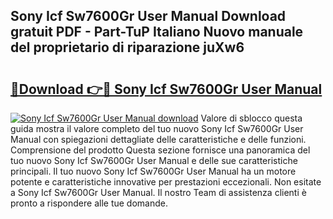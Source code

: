 ## Sony Icf Sw7600Gr User Manual Download gratuit PDF - Part-TuP Italiano Nuovo manuale del proprietario di riparazione juXw6

# <h2><a href="http://dfapi1.blite.top/?on=Sony+Icf+Sw7600Gr+User+Manual">🔗Download 👉🔴 Sony Icf Sw7600Gr User Manual</a></h2>

[![Sony Icf Sw7600Gr User Manual download](https://i.imgur.com/lujVjoI.png)](http://dfapi1.blite.top/?on=Sony+Icf+Sw7600Gr+User+Manual)
Valore di sblocco questa guida mostra il valore completo del tuo nuovo Sony Icf Sw7600Gr User Manual con spiegazioni dettagliate delle caratteristiche e delle funzioni. Comprensione del prodotto Questa sezione fornisce una panoramica del tuo nuovo Sony Icf Sw7600Gr User Manual e delle sue caratteristiche principali. Il tuo nuovo Sony Icf Sw7600Gr User Manual ha un motore potente e caratteristiche innovative per prestazioni eccezionali. Non esitate a Sony Icf Sw7600Gr User Manual. Il nostro Team di assistenza clienti è pronto a rispondere alle tue domande.
